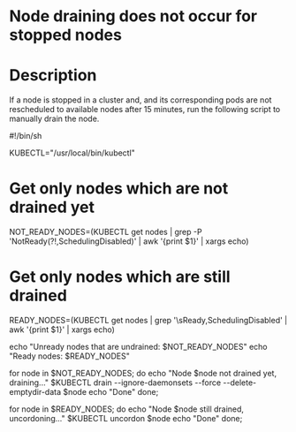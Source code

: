 ﻿# Node draining does not occur for stopped nodes

# Description

If a node is stopped in a cluster and, and its corresponding pods are not rescheduled to available nodes after 15 minutes, run the following script to manually drain the node.

#!/bin/sh

KUBECTL="/usr/local/bin/kubectl"

# Get only nodes which are not drained yet
NOT_READY_NODES=$($KUBECTL get nodes | grep -P 'NotReady(?!,SchedulingDisabled)' | awk '{print $1}' | xargs echo)
# Get only nodes which are still drained
READY_NODES=$($KUBECTL get nodes | grep '\sReady,SchedulingDisabled' | awk '{print $1}' | xargs echo)

echo "Unready nodes that are undrained: $NOT_READY_NODES"
echo "Ready nodes: $READY_NODES"


for node in $NOT_READY_NODES; do
  echo "Node $node not drained yet, draining..."
  $KUBECTL drain --ignore-daemonsets --force --delete-emptydir-data $node
  echo "Done"
done;

for node in $READY_NODES; do
  echo "Node $node still drained, uncordoning..."
  $KUBECTL uncordon $node
  echo "Done"
done;
